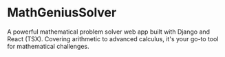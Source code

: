 # MathGeniusSolver
A powerful mathematical problem solver web app built with Django and React (TSX). Covering arithmetic to advanced calculus, it's your go-to tool for mathematical challenges.
